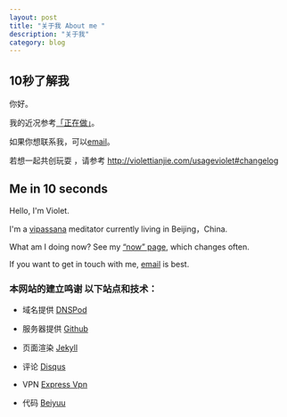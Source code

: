 ```yaml
---
layout: post
title: "关于我 About me "
description: "关于我"
category: blog
---
```


## 10秒了解我

你好。

我的近况参考[「正在做」](http://violettianjie.com/now)。

如果你想联系我，可以[email](violettianjie@qq.com)。

若想一起共创玩耍 ，请参考 http://violettianjie.com/usageviolet#changelog



## Me in 10 seconds

Hello, I'm Violet.

I'm a [vipassana](https://www.dhamma.org/en/index) meditator currently living in Beijing，China.

What am I doing now? See my [“now” page](http://violettianjie.com/now), which changes often.

If you want to get in touch with me, [email](violettianjie@qq.com) is best.


### 本网站的建立鸣谢 以下站点和技术：

- 域名提供 [DNSPod]( https://www.dnspod.cn)

- 服务器提供 [Github](  https://github.com)

- 页面渲染 [Jekyll]( https://jekyllrb.com)

- 评论 [Disqus]( http://disqus.com)

- VPN [Express Vpn]( https://www.xpress-vpn.com)

- 代码 [Beiyuu](http://beiyuu.com/)
